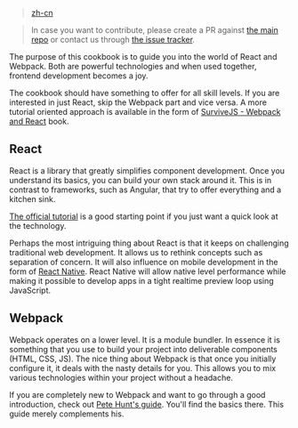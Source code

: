 > [zh-cn](https://fakefish.github.io/react-webpack-cookbook/)

> In case you want to contribute, please create a PR against [the main repo](https://github.com/christianalfoni/react-webpack-cookbook) or contact us through [the issue tracker](https://github.com/christianalfoni/react-webpack-cookbook/issues).

The purpose of this cookbook is to guide you into the world of React and Webpack. Both are powerful technologies and when used together, frontend development becomes a joy.

The cookbook should have something to offer for all skill levels. If you are interested in just React, skip the Webpack part and vice versa. A more tutorial oriented approach is available in the form of [SurviveJS - Webpack and React](https://github.com/survivejs/webpack_react) book.

## React

React is a library that greatly simplifies component development. Once you understand its basics, you can build your own stack around it. This is in contrast to frameworks, such as Angular, that try to offer everything and a kitchen sink.

[The official tutorial](http://facebook.github.io/react/docs/tutorial.html) is a good starting point if you just want a quick look at the technology.

Perhaps the most intriguing thing about React is that it keeps on challenging traditional web development. It allows us to rethink concepts such as separation of concern. It will also influence on mobile development in the form of [React Native](http://facebook.github.io/react-native). React Native will allow native level performance while making it possible to develop apps in a tight realtime preview loop using JavaScript.

## Webpack

Webpack operates on a lower level. It is a module bundler. In essence it is something that you use to build your project into deliverable components (HTML, CSS, JS). The nice thing about Webpack is that once you initially configure it, it deals with the nasty details for you. This allows you to mix various technologies within your project without a headache.

If you are completely new to Webpack and want to go through a good introduction, check out [Pete Hunt's guide](https://github.com/petehunt/webpack-howto). You'll find the basics there. This guide merely complements his.
